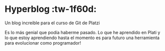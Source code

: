 # Hyperblog :tw-1f60d:
Un blog increible para el curso de Git de Platzi

Es lo más genial que podía haberme pasado. Lo que he aprendido en Plati y lo que estoy aprendiendo hasta el momento es para futuro una herramienta para evolucionar como programador! 